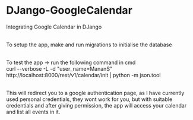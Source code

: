 # DJango-GoogleCalendar
Integrating Google Calendar in DJango

<br>To setup the app, make and run migrations to initialise the database

<br>To test the app -> run the following command in cmd
<br>    curl --verbose -L -d "user_name=MananS" http://localhost:8000/rest/v1/calendar/init | python -m json.tool

<br>This will redirect you to a google authentication page, as I have currently used personal credentials, they wont work for you, but with suitable credentials and after giving permission, the app will access your calendar and list all events in it.
